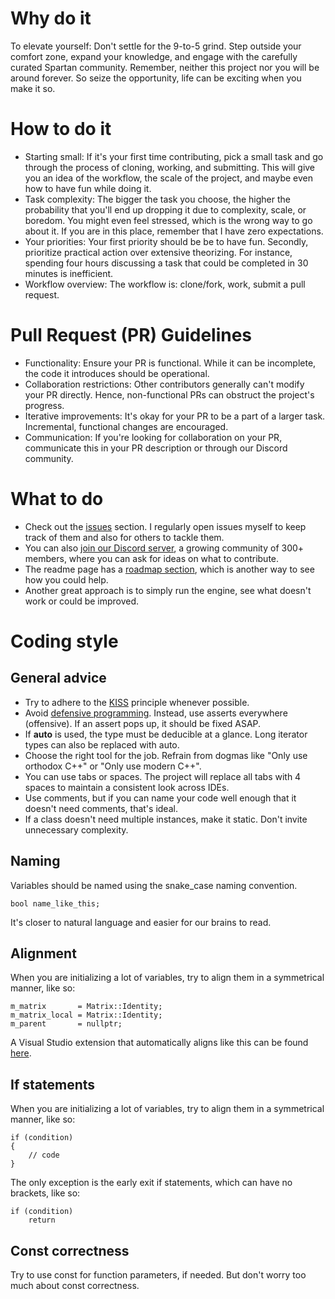 # Why do it
To elevate yourself: Don't settle for the 9-to-5 grind. Step outside your comfort zone, expand your knowledge, and engage with the carefully curated Spartan community.
Remember, neither this project nor you will be around forever. So seize the opportunity, life can be exciting when you make it so.

# How to do it
- Starting small: If it's your first time contributing, pick a small task and go through the process of cloning, working, and submitting. This will give you an idea of the workflow, the scale of the project, and maybe even how to have fun while doing it.
- Task complexity: The bigger the task you choose, the higher the probability that you'll end up dropping it due to complexity, scale, or boredom. You might even feel stressed, which is the wrong way to go about it. If you are in this place, remember that I have zero expectations.
- Your priorities: Your first priority should be be to have fun. Secondly, prioritize practical action over extensive theorizing. For instance, spending four hours discussing a task that could be completed in 30 minutes is inefficient.
- Workflow overview: The workflow is: clone/fork, work, submit a pull request.

# Pull Request (PR) Guidelines
- Functionality: Ensure your PR is functional. While it can be incomplete, the code it introduces should be operational.
- Collaboration restrictions: Other contributors generally can't modify your PR directly. Hence, non-functional PRs can obstruct the project's progress.
- Iterative improvements: It's okay for your PR to be a part of a larger task. Incremental, functional changes are encouraged.
- Communication: If you're looking for collaboration on your PR, communicate this in your PR description or through our Discord community.

# What to do
- Check out the [issues](https://github.com/PanosK92/SpartanEngine/issues) section. I regularly open issues myself to keep track of them and also for others to tackle them.
- You can also [join our Discord server](https://discord.gg/TG5r2BS), a growing community of 300+ members, where you can ask for ideas on what to contribute.
- The readme page has a [roadmap section](https://github.com/PanosK92/SpartanEngine#roadmap), which is another way to see how you could help.
- Another great approach is to simply run the engine, see what doesn't work or could be improved.

# Coding style

## General advice
- Try to adhere to the [KISS](https://en.wikipedia.org/wiki/KISS_principle) principle whenever possible.
- Avoid [defensive programming](https://en.wikipedia.org/wiki/Defensive_programming). Instead, use asserts everywhere (offensive). If an assert pops up, it should be fixed ASAP.
- If **auto** is used, the type must be deducible at a glance. Long iterator types can also be replaced with auto.
- Choose the right tool for the job. Refrain from dogmas like "Only use orthodox C++" or "Only use modern C++".
- You can use tabs or spaces. The project will replace all tabs with 4 spaces to maintain a consistent look across IDEs.
- Use comments, but if you can name your code well enough that it doesn't need comments, that's ideal.
- If a class doesn't need multiple instances, make it static. Don't invite unnecessary complexity.

## Naming
Variables should be named using the snake_case naming convention.
```
bool name_like_this;
```
It's closer to natural language and easier for our brains to read.

## Alignment
When you are initializing a lot of variables, try to align them in a symmetrical manner, like so:
```
m_matrix       = Matrix::Identity;
m_matrix_local = Matrix::Identity;
m_parent       = nullptr;
```
A Visual Studio extension that automatically aligns like this can be found [here](https://marketplace.visualstudio.com/items?itemName=cpmcgrath.Codealignment).

## If statements
When you are initializing a lot of variables, try to align them in a symmetrical manner, like so:
```
if (condition)
{
    // code
}
```
The only exception is the early exit if statements, which can have no brackets, like so:
```
if (condition)
    return
```
## Const correctness
Try to use const for function parameters, if needed. But don't worry too much about const correctness.
